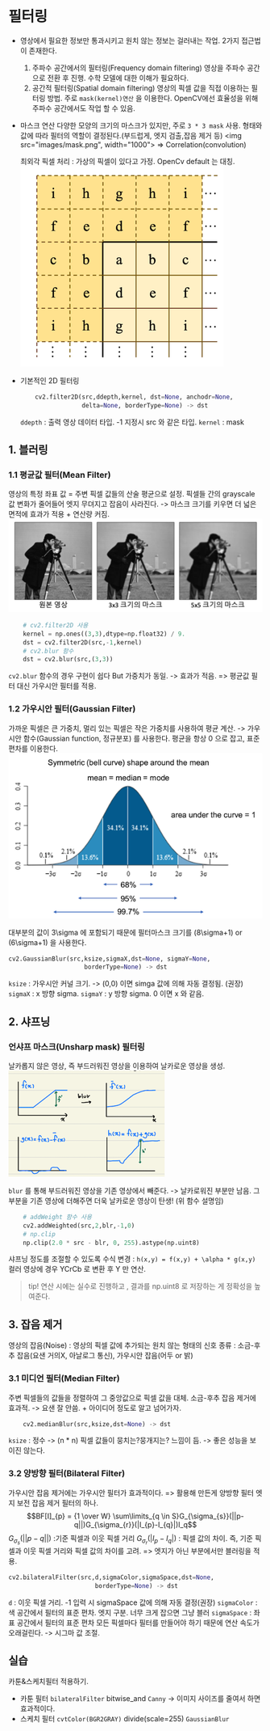 ﻿# 필터링
* 영상에서 필요한 정보만 통과시키고 원치 않는 정보는 걸러내는 작업.
2가지 접근법이 존재한다.
	1. 주파수 공간에서의 필터링(Frequency domain filtering)
	영상을 주파수 공간으로 전환 후 진행. 수학 모델에 대한 이해가 필요하다.
	2. 공간적 필터링(Spatial domain filtering)
	영상의 픽셀 값을 직접 이용하는 필터링 방법.
	주로 `mask(kernel)연산` 을 이용한다.
	OpenCV에선 효율성을 위해 주파수 공간에서도 작업 할 수 있음.

* 마스크 연산
	다양한 모양의 크기의 마스크가 있지만, 주로 `3 * 3 mask` 사용.
	형태와 값에 따라 필터의 역할이 결정된다.(부드럽게, 엣지 검출,잡음 제거 등)
	<img src="images/mask.png", width="1000">
	=> Correlation(convolution)
	
	최외각 픽셀 처리 : 가상의 픽셀이 있다고 가정. OpenCv default  는 대칭.
	![outpixel](./image/outpixel.png)

* 기본적인 2D 필터링
	```python
		cv2.filter2D(src,ddepth,kernel, dst=None, anchodr=None,
					 delta=None, borderType=None) -> dst 
	```
	`ddepth` : 출력 영상 데이터 타입. -1 지정시 src 와 같은 타입.
	`kernel` : mask

## 1. 블러링
### 1.1 평균값 필터(Mean Filter)
영상의 특정 좌표 값 = 주변 픽셀 값들의 산술 평균으로 설정.
픽셀들 간의 grayscale 값 변화가 줄어들어 엣지 무뎌지고 잡음이 사라진다.
-> 마스크 크기를 키우면 더 넓은 면적에 효과가 적용 + 연산량 커짐.
![meanfilter](./image/meanfilter.png)

```python
	# cv2.filter2D 사용
	kernel = np.ones((3,3),dtype=np.float32) / 9.
	dst = cv2.filter2D(src,-1,kernel)
	# cv2.blur 함수
	dst = cv2.blur(src,(3,3))
```
`cv2.blur` 함수의 경우 구현이 쉽다 But 가중치가 동일. -> 효과가 적음.
=> 평균값 필터 대신 가우시안 필터를 적용.

### 1.2 가우시안 필터(Gaussian Filter)
가까운 픽셀은 큰 가중치, 멀리 있는 픽셀은 작은 가중치를 사용하여 평균 계산.
-> 가우시안 함수(Gaussian function, 정규분포) 를 사용한다.
평균을 항상 0 으로 잡고, 표준 편차를 이용한다.
![gaussian](./image/gaussian.png) 

대부분의 값이 3\sigma 에 포함되기 때문에 필터마스크 크기를 (8\sigma+1) or (6\sigma+1) 을 사용한다.
```python
cv2.GaussianBlur(src,ksize,sigmaX,dst=None, sigmaY=None,
					 borderType=None) -> dst
```
`ksize` : 가우시안 커널 크기. -> (0,0) 이면 simga 값에 의해 자동 결정됨. (권장)
`sigmaX` : x 방향 sigma.
`sigmaY` : y 방향 sigma. 0 이면 x 와 같음.

## 2. 샤프닝
### 언샤프 마스크(Unsharp mask) 필터링
날카롭지 않은 영상, 즉 부드러워진 영상을 이용하여 날카로운 영상을 생성.
![sharp](./image/sharp.png) 

`blur` 를 통해 부드러워진 영상을 기존 영상에서 빼준다. -> 날카로워진 부분만 남음.
그 부분을 기존 영상에 더해주면 더욱 날카로운 영상이 탄생! (위 함수 설명임)
```python
	# addWeight 함수 사용
	cv2.addWeighted(src,2,blr,-1,0)
	# np.clip
	np.clip(2.0 * src - blr, 0, 255).astype(np.uint8)
```
샤프닝 정도를 조절할 수 있도록 수식 변경 : `h(x,y) = f(x,y) + \alpha * g(x,y)` 
컬러 영상에 경우 YCrCb 로 변환 후 Y 만 연산.
> tip! 연산 시에는 실수로 진행하고 , 결과를 np.uint8 로 저장하는 게 정확성을 높여준다.

## 3. 잡음 제거
영상의 잡음(Noise) : 영상의 픽셀 값에 추가되는 원치 않는 형태의 신호
종류 : 소금-후추 잡음(요샌 거의X, 아날로그 통신), 가우시안 잡음(어두 or 밝) 

### 3.1 미디언 필터(Median Filter)
주변 픽셀들의 값들을 정렬하여 그 중앙값으로 픽셀 값을 대체.
소금-후추 잡음 제거에 효과적. -> 요샌 잘 안씀. + 아이디어 정도로 알고 넘어가자.
```python
	cv2.medianBlur(src,ksize,dst=None) -> dst
```
`ksize` : 정수 -> (n * n)
픽셀 값들이 뭉치는?뭉개지는? 느낌이 듬. -> 좋은 성능을 보이진 않는다.

### 3.2 양방향 필터(Bilateral Filter)
가우시안 잡음 제거에는 가우시안 필터가 효과적이다. => 활용해 만든게 양방향 필터
엣지 보전 잡음 제거 필터의 하나.
$$BF[I]_{p} =  {1 \over W} \sum\limits_{q \in S}G_{\sigma_{s}}(||p-q||)G_{\sigma_{r}}(|I_{p}-I_{q}|)I_q$$$G_{\sigma_s}(||p-q||)$ :기준 픽셀과 이웃 픽셀 거리
$G_{\sigma_{r}}(|I_{p}-I_{q}|)$ : 픽셀 값의 차이.
즉, 기준 픽셀과 이웃 픽셀 거리와 픽셀 값의 차이를 고려. => 엣지가 아닌 부분에서만 블러링을 적용.
```python
cv2.bilateralFilter(src,d,sigmaColor,sigmaSpace,dst=None,
						borderType=None) -> dst
```
`d` : 이웃 픽셀 거리. -1 입력 시 sigmaSpace 값에 의해 자동 결정(권장)
`sigmaColor` : 색 공간에서 필터의 표준 편차. 엣지 구분. 너무 크게 잡으면 그냥 블러
`sigmaSpace` : 좌표 공간에서 필터의 표준 편차
모든 픽셀마다 필터를 만들어야 하기 때문에 연산 속도가 오래걸린다. -> 시그마 값 조절.


## 실습
카툰&스케치필터 적용하기.
* 카툰 필터 
	`bilateralFilter` bitwise_and  `Canny` -> 이미지 사이즈를 줄여서 하면 효과적이다.
* 스케치 필터
	`cvtColor(BGR2GRAY)` divide(scale=255) `GaussianBlur`
  
	   
